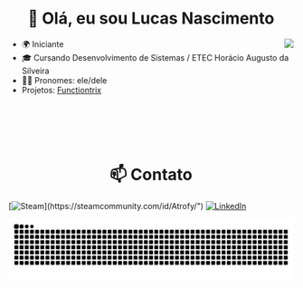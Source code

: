 <h1 align="center">👋 Olá, eu sou Lucas Nascimento</h1>
<img align="right" src="https://github-readme-stats.vercel.app/api?username=lucasns06&show_icons=true&bg_color=00000000">

- 🌍 Iniciante
- 🎓 Cursando Desenvolvimento de Sistemas / ETEC Horácio Augusto da Silveira
- 👨‍🦱 Pronomes: ele/dele
- Projetos: [Functiontrix](https://github.com/lucasns06/Functiontrix)

<br> <br> <br> <br>
<h1 align="center">📫 Contato</h1>

[![Steam](https://img.shields.io/badge/Steam-000000?style=for-the-badge&logo=steam&logoColor=white")](https://steamcommunity.com/id/Atrofy/")
[![LinkedIn](https://img.shields.io/badge/LinkedIn-0077B5?style=for-the-badge&logo=linkedin&logoColor=white)](https://www.linkedin.com/in/lucasns06/) 
<!--https://github.com/digitalinnovationone/dio-lab-open-source/blob/main/utils/badges/badges.md -->
<picture>
  <source media="(prefers-color-scheme: dark)" srcset="snake_lucasns06_dark.svg" />
  <source media="(prefers-color-scheme: light)" srcset="snake_lucasns06_light.svg" />
  <img alt="github-snake" src="snake_lucasns06_light.svg" />
</picture>
